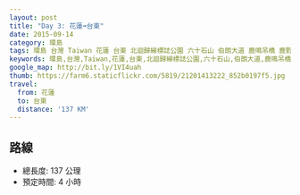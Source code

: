 ```yaml
---
layout: post
title: "Day 3: 花蓮➟台東"
date: 2015-09-14
category: 環島
tags: 環島 台灣 Taiwan 花蓮 台東 北迴歸線標誌公園 六十石山 伯朗大道 鹿鳴吊橋 鹿野高台 初鹿牧場 台東豐源國小 熬山居
keywords: 環島,台灣,Taiwan,花蓮,台東,北迴歸線標誌公園,六十石山,伯朗大道,鹿鳴吊橋,鹿野高台,初鹿牧場,台東豐源國小,熬山居
google_map: http://bit.ly/1VI4uah
thumb: https://farm6.staticflickr.com/5819/21201413222_852b0197f5.jpg
travel:
  from: 花蓮
  to: 台東
  distance: '137 KM'
---
```


## 路線

- 總長度: 137 公理
- 預定時間: 4 小時
